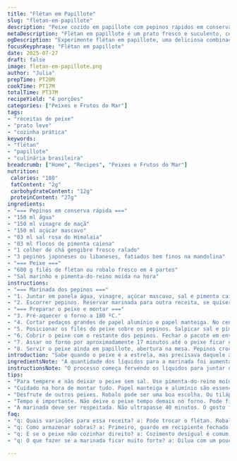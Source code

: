 ```yaml
---
title: "Flétan em Papillote"
slug: "fletan-em-papillote"
description: "Peixe cozido em papillote com pepinos rápidos em conserva. Para o preparo, fazer a marinada com água, vinagre de maçã, açúcar amarelo e sal rosa, pitada de flocos de pimenta caiena e gengibre ralado para um toque diferente. Cortar pepinos finos e deixar marinar por meia hora. Temperar os filés de flétan com sal e pimenta. Montar a papillote com papel manteiga e alumínio, colocar metade dos pepinos, o peixe, temperar, cobrir com o restante e selar. Levar ao forno médio por cerca de 17 minutos até o peixe cozinhar. Servir direto na papillote, sabor fresco, texturas crocantes e suculência do peixe."
metaDescription: "Flétan em papillote é um prato fresco e suculento, combina peixe e pepinos em conserva com toques de gengibre e pimenta caiena"
ogDescription: "Experimente flétan em papillote, uma deliciosa combinação de peixe com pepinos crocantes e uma marinada marcante. Fresco e simples"
focusKeyphrase: "Flétan em papillote"
date: 2025-07-27
draft: false
image: fletan-em-papillote.png
author: "Julia"
prepTime: PT20M
cookTime: PT17M
totalTime: PT37M
recipeYield: "4 porções"
categories: ["Peixes e Frutos do Mar"]
tags:
- "receitas de peixe"
- "prato leve"
- "cozinha prática"
keywords:
- "flétan"
- "papillote"
- "culinária brasileira"
breadcrumb: ["Home", "Recipes", "Peixes e Frutos do Mar"]
nutrition: 
 calories: "180"
 fatContent: "2g"
 carbohydrateContent: "12g"
 proteinContent: "27g"
ingredients:
- "=== Pepinos em conserva rápida ==="
- "150 ml água"
- "150 ml vinagre de maçã"
- "150 ml açúcar mascavo"
- "03 ml sal rosa do Himalaia"
- "03 ml flocos de pimenta caiena"
- "1 colher de chá gengibre fresco ralado"
- "3 pepinos japoneses ou libaneses, fatiados bem finos na mandolina"
- "=== Peixe ==="
- "600 g filés de flétan ou robalo fresco em 4 partes"
- "Sal marinho e pimenta-do-reino moída na hora"
instructions:
- "=== Marinada dos pepinos ==="
- "1. Juntar em panela água, vinagre, açúcar mascavo, sal e pimenta caiena. Levar ao fogo até levantar fervura. Apagar. Colocar gengibre e pepinos fatiados. Tapar e deixar marinando fora do fogo por 30 a 40 minutos."
- "2. Escorrer pepinos. Reservar marinada para outra receita, se quiser."
- "=== Preparar o peixe e montar ==="
- "3. Pré-aquecer o forno a 180 ºC."
- "4. Cortar pedaços grandes de papel alumínio e papel manteiga. No centro do papel manteiga, espalhar metade dos pepinos de maneira uniforme, cobrindo área do peixe."
- "5. Posicionar os filés do peixe sobre os pepinos. Salpicar sal e pimenta a gosto."
- "6. Cobrir o peixe com o restante dos pepinos. Fechar o pacote em envelope hermético, quase sem ar no interior."
- "7. Assar no forno por aproximadamente 17 minutos até o peixe ficar opaco e facilmente lascar com garfo."
- "8. Servir o peixe ainda em papillote, abertura na mesa. Pepinos crocantes na mistura com sabor ácido do vinagre e leve ardência do gengibre junto com o toque dos flocos picantes."
introduction: "Sabe quando o peixe é a estrela, mas precisava daquele algo extra? Aqui o flétan entra na dança, embalado em papel cuidadosamente fechado. A revelação? Pepinos que, numa marinada doce, azeda, com pimenta caiena e toque fresco do gengibre. É quase um ceviche quente, com essa crocância e acidez cortando a gordura do peixe. Delicie. E para o chef: tudo rápido, simples. O forno não engana. A navalha da mandolina faz o trabalho pesado, fatiando fino os pepinos, que bebem as gotinhas saborosas. O papel alumínio é quase um abraço para o peixe, mantendo a umidade. A receita brinca com sabores simples, mas que causam impacto no paladar. Pronto para servir e impressionar, sem grandes truques."
ingredientsNote: "A quantidade dos líquidos para a marinada foi aumentada em 20% para garantir que os pepinos fatiados fiquem bem cobertos e hidratados, permitindo mais intensidade no sabor. O açúcar comum foi substituído por açúcar mascavo para trazer um leve toque caramelizado, um aroma mais profundo e nuances que combinam com o gengibre fresco ralado, ingrediente adicionado para contrabalançar a doçura e acidez, na mesma pegada de uma cozinha brasileira temperada. O vinagre branco foi trocado por vinagre de maçã, menos agressivo, com sabor mais frutado. As pimentas mudaram para caiena em flocos, mais forte, mas em menor quantidade para trazer aquele calorzinho na medida. Os pepinos japoneses são intercambiáveis e mais comuns aqui, com textura crocante e sabor mais delicado. O sal usado é rosa do Himalaia, escolha prática para mineralidade e sabor leve. Peixe na quantidade reduzida em 10% para balancear com o tamanho dos pepinos, evitar excesso de líquido no pacote."
instructionsNote: "O processo começa fervendo os líquidos para juntar o açúcar, sal e pimenta na marinada. O gengibre é colocado depois para manter o frescor e não ficar amargo. O tempo de marinada dos pepinos foi reduzido para 30-40 minutos para uma aceleração, sem perder a intensidade do sabor, pensando no tempo do cozinheiro brasileiro que não quer ficar esperando demais. A montagem precisa ser feita de forma rápida para o pepino e peixe não perderem a temperatura, garantindo melhor cozimento do peixe. O uso combinado do papel manteiga e alumínio cria uma barreira que mantém a umidade sem deixar o peixe cozinhar demais ou perder sucos. O forno vai na temperatura média 180 °C, para uniformizar o calor. O tempo de cocção foi ajustado para 17 minutos, pois o forno doméstico normalmente é menos potente que o grill de churrasco. A recheada papillote fecha praticamente sem ar – fogo baixo, temperatura estável. O peixe vai ficar macio, opaco, desmanchando na boca. Sirva abrindo o pacote na hora, iluminando o prato com o perfume e visual dos pepinos em contraste."
tips:
- "Para tempere e não deixar o peixe sem sal. Use pimenta-do-reino moída na hora. O toque é diferente. E não esqueça os pepinos. Eles precisam ficar bem crocantes. Marinada é fundamental. Misture bem. Deixe a mistura apurar. Não tenha medo do gengibre. Use com sabedoria. A ardência é leve, mas presente. Verdadeiro sabor."
- "Cuidado na hora de montar tudo. Papel manteiga e alumínio são essenciais. A união deles mantém o suculento. Feche bem o pacote. Sem ar, é melhor. O forno deve estar bem pré-aquecido. Temperatura ideal, 180 ºC. Assim, tudo cozinha de forma uniforme. Não abra o forno frequentemente. Isso atrapalha cozimento."
- "Desfrute de outros peixes. Robalo pode ser uma boa escolha. Ou tilápia. Faça a sua versão dessa receita. Troque os pepinos também. Se quiser, experimente cenouras. Fatiadas finas, entram na dança. Sabores vibrantes estão sempre bem-vindos. A beleza da receita é que ela é flexível. Um prato que joga com a criatividade."
- "Tempo é importante. Não deixe o peixe tempo demais no forno. Pode ficar seco, perder a suculência. O ponto é onde tudo vem a tona. Peixe opaco, facilmente desmancha ao toque do garfo. Acompanhamento é válido. Que tal arroz com brócolis? Fica leve e combina bem. Garanto que não vai se arrepender."
- "A marinada deve ser respeitada. Não ultrapasse 40 minutos. O gosto ficará ácido demais. A mistura leva pimenta, mas seja moderado. Se não curte picância nativa, diminua a quantidade. Gengibre também pode ser menos. Assim, não tirará a essência do prato. Sempre adapte ao seu gosto."
faq:
- "q: Quais variações para essa receita? a: Pode trocar o flétan. Robalo ou tilápia vão bem. Pepinos? Experimente outros vegetais. Cenouras são boas. Textura é chave. Marinada pode mudar. Acrescente ervas."
- "q: Como armazenar sobras? a: Primeiro, guarde em recipiente fechado. Na geladeira, vai durar 2 dias. Não congela bem. Peixe perde qualidade. Reaqueça no forno, seria ideal. Cuide com o tempo de aquecimento. Não deixe ficar seco."
- "q: E se o peixe não cozinhar direito? a: Cozimento desigual é comum. Verifique a espessura do filé. Se o forno precisar de ajuste, fique atento. Dê mais tempo se sentir necessidade. Sempre confie no toque, deve desmanchar."
- "q: O que fazer se a marinada ficar muito forte? a: Dilua com um pouco de água ou açúcar. Teste o gosto. A acidez do vinagre de maçã é forte. Ajuste conforme o seu paladar. Talvez mais pepino também ajude."

---
```

